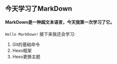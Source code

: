 ## 今天学习了MarkDown
#### MarkDown是一种超文本语言，今天我第一次学习了它。
```Hello MarkDown!```
接下来我还会学习:
1. Git的基础命令
2. Hexo框架
3. Hexo更换主题
